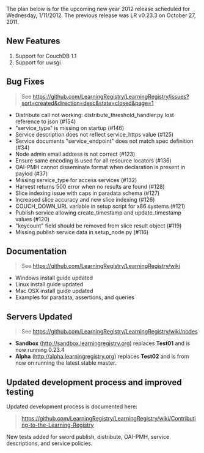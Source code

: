 The plan below is for the upcoming new year 2012 release scheduled for Wednesday, 1/11/2012.  The previous release was LR v0.23.3 on October 27, 2011.

## New Features

1.  Support for CouchDB 1.1
2.  Support for uwsgi

## Bug Fixes

> See https://github.com/LearningRegistry/LearningRegistry/issues?sort=created&direction=desc&state=closed&page=1

* Distribute call not working: distribute_threshold_handler.py lost reference to json (#154)
* "service_type" is missing on startup (#146)
* Service description does not reflect service_https value (#125)
* Service documents "service_endpoint" does not match spec definition (#34)
* Node admin email address is not correct (#123)
* Ensure same encoding is used for all resource locators (#136)
* OAI-PMH cannot disseminate format when <!DOCTYPE ...> declaration is present in paylod (#37)
* Missing service_type for access services (#132)
* Harvest returns 500 error when no results are found (#128)
* Slice indexing issue with caps in paradata schema (#127)
* Increased slice accuracy and new slice indexing (#126)
* COUCH_DOWN_URL variable in setup script for x86 systems (#121)
* Publish service allowing create_timestamp and update_timestamp values (#120)
* "keycount" field should be removed from slice result object (#119)
* Missing publish service data in setup_node.py (#116)

## Documentation

> See https://github.com/LearningRegistry/LearningRegistry/wiki

* Windows install guide updated
* Linux install guide updated
* Mac OSX install guide updated
* Examples for paradata, assertions, and queries

## Servers Updated

> See https://github.com/LearningRegistry/LearningRegistry/wiki/nodes

* **Sandbox** (http://sandbox.learningregistry.org) replaces **Test01** and is now running 0.23.4
* **Alpha** (http://alpha.learningregistry.org) replaces **Test02** and is from now on running the latest stable master.

## Updated development process and improved testing

Updated development process is documented here: 

> https://github.com/LearningRegistry/LearningRegistry/wiki/Contributing-to-the-Learning-Registry

New tests added for sword publish, distribute, OAI-PMH, service descriptions, and service policies.